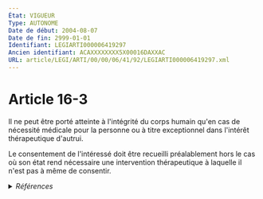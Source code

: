```yaml
---
État: VIGUEUR
Type: AUTONOME
Date de début: 2004-08-07
Date de fin: 2999-01-01
Identifiant: LEGIARTI000006419297
Ancien identifiant: ACAXXXXXXXX5X00016DAXXAC
URL: article/LEGI/ARTI/00/00/06/41/92/LEGIARTI000006419297.xml
---
```


<h1>Article 16-3</h1>

Il ne peut être porté atteinte à l'intégrité du corps humain qu'en cas de
nécessité médicale pour la personne ou à titre exceptionnel dans l'intérêt
thérapeutique d'autrui.<br />

Le consentement de l'intéressé doit être recueilli préalablement hors le cas où
son état rend nécessaire une intervention thérapeutique à laquelle il n'est pas
à même de consentir.


<details>
  <summary><em>Références</em></summary>

  <h2>Articles faisant référence à l'article</h2>
  
  <ul>
    <li>
      <a href="https://legal.tricoteuses.fr//redirection/LEGIARTI000006697577?vers=git&vers=legifrance">LOI n° 2004-800 du 6 août 2004 relative à la bioéthique - article 9 ENTIEREMENT_MODIF</a> MODIFICATION cible
    </li>
  </ul>
  
  <h2>Références faites par l'article</h2>
  
  <ul>
    <li>
      2004-08-06 MODIFICATION source <a href="https://legal.tricoteuses.fr//redirection/LEGIARTI000006697577?vers=git&vers=legifrance">LOI n° 2004-800 du 6 août 2004 relative à la bioéthique - article 9 ENTIEREMENT_MODIF</a>
    </li>
    <li>
      2022-11-15 CITATION cible <a href="https://legal.tricoteuses.fr//redirection/LEGITEXT000046566726?vers=git&vers=legifrance">Arrêté du 15 novembre 2022 fixant les règles de bonnes pratiques de prise en charge des enfants présentant des variations du développement génital en application de l'article L. 2131-6 du code de la santé publique VIGUEUR</a>
    </li>
    <li>
      2024-11-27 CITATION cible <a href="https://legal.tricoteuses.fr//redirection/LEGIARTI000050786760?vers=git&vers=legifrance">Arrêté du 27 novembre 2024 portant définition et fixant les conditions de délivrance du brevet de technicien supérieur « Biologie médicale » - article AUTONOME VIGUEUR, en vigueur depuis le 2024-12-18</a>
    </li>
    <li>
      2999-01-01 CITATION cible <a href="https://legal.tricoteuses.fr//redirection/LEGIARTI000043896113?vers=git&vers=legifrance">Code de la santé publique - article L2131-4-1 AUTONOME VIGUEUR, en vigueur depuis le 2021-08-04</a>
    </li>
    <li>
      CODIFICATION source Loi 1803-03-08
    </li>
  </ul>
</details>
